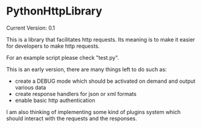 PythonHttpLibrary
=================

Current Version: 0.1

This is a library that facilitates http requests.
Its meaning is to make it easier for developers to make http requests.

For an example script please check "test.py".

This is an early version, there are many things left to do such as:
- create a DEBUG mode which should be activated on demand and output various data
- create response handlers for json or xml formats
- enable basic http authentication

I am also thinking of implementing some kind of plugins system which should interact with the requests and the responses.

